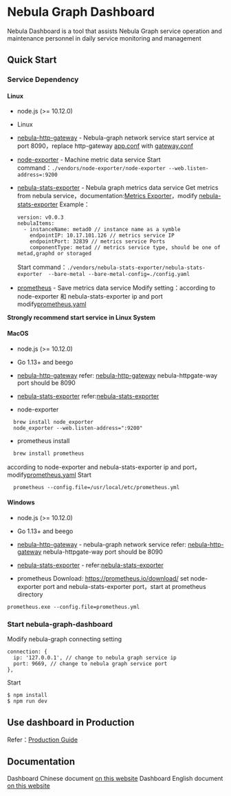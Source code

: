 # Nebula Graph Dashboard
Nebula Dashboard is a tool that assists Nebula Graph service operation and maintenance personnel in daily service monitoring and management

## Quick Start

### Service Dependency
#### Linux
- node.js (>= 10.12.0)
- Linux

- [nebula-http-gateway](https://github.com/vesoft-inc/nebula-http-gateway) - Nebula-graph network service
  start service at port 8090，replace http-gateway [app.conf](https://github.com/vesoft-inc/nebula-http-gateway/blob/master/conf/app.conf) with [gateway.conf](./vendors/gateway.conf)

- [node-exporter](./vendors/node-exporter/) - Machine metric data service
  Start command：`./vendors/node-exporter/node-exporter --web.listen-address=:9200`

- [nebula-stats-exporter](./vendors/nebula-stats-exporter) - Nebula graph metrics data service
  Get metrics from nebula service，documentation:[Metrics Exporter](https://docs.nebula-graph.io/1.1/manual-EN/3.build-develop-and-administration/7.monitor/1.metrics-exposer/)，modify [nebula-stats-exporter](./vendors/nebula-stats-exporter/config.yaml)
  Example：
  ```
  version: v0.0.3
  nebulaItems:
    - instanceName: metad0 // instance name as a symble
      endpointIP: 10.17.101.126 // metrics service IP
      endpointPort: 32839 // metrics service Ports
      componentType: metad // metrics service type, should be one of metad,graphd or storaged
  ```
  Start command：`./vendors/nebula-stats-exporter/nebula-stats-exporter  --bare-metal --bare-metal-config=./config.yaml`

  
- [prometheus](./vendors/prometheus/prometheus) - Save metrics data service
  Modify setting：according to node-exporter 和 nebula-stats-exporter ip and port modify[prometheus.yaml](./vendors/prometheus/prometheus.yaml)
  
**Strongly recommend start service in Linux System**
#### MacOS 
- node.js (>= 10.12.0)
- Go 1.13+ and beego

- [nebula-http-gateway](https://github.com/vesoft-inc/nebula-http-gateway) 
  refer: [nebula-http-gateway](https://github.com/vesoft-inc/nebula-http-gateway)
  nebula-httpgate-way port should be 8090

- [nebula-stats-exporter](https://github.com/vesoft-inc/nebula-stats-exporter) 
  refer:[nebula-stats-exporter](https://github.com/vesoft-inc/nebula-stats-exporter)

- node-exporter
```
  brew install node_exporter
  node_exporter --web.listen-address=":9200"
```

- prometheus
install
```
  brew install prometheus
```
  according to node-exporter and nebula-stats-exporter ip and port，modify[prometheus.yaml](./vendors/prometheus/prometheus.yaml)
Start
```  
  prometheus --config.file=/usr/local/etc/prometheus.yml
```

#### Windows
- node.js (>= 10.12.0)
- Go 1.13+ and beego

- [nebula-http-gateway](https://github.com/vesoft-inc/nebula-http-gateway) - nebula-graph network service
  refer: [nebula-http-gateway](https://github.com/vesoft-inc/nebula-http-gateway)
  nebula-httpgate-way port should be 8090

- [nebula-stats-exporter](https://github.com/vesoft-inc/nebula-stats-exporter) - 
  refer:[nebula-stats-exporter](https://github.com/vesoft-inc/nebula-stats-exporter)

- prometheus
  Download: https://prometheus.io/download/
  set node-exporter port and nebula-stats-exporter port，start at prometheus directory
```
prometheus.exe --config.file=prometheus.yml
```


### Start nebula-graph-dashboard

Modify nebula-graph connecting setting
```
connection: {
  ip: '127.0.0.1', // change to nebula graph service ip
  port: 9669, // change to nebula graph service port
},
```
Start
```
$ npm install
$ npm run dev
```

## Use dashboard in Production
Refer：[Production Guide](DEPLOY.md)

## Documentation 

Dashboard Chinese document [on this website](https://docs.nebula-graph.com.cn/master/nebula-dashboard/1.what-is-dashboard/)
Dashboard English document [on this website](https://docs.nebula-graph.io/master/nebula-dashboard/1.what-is-dashboard/)